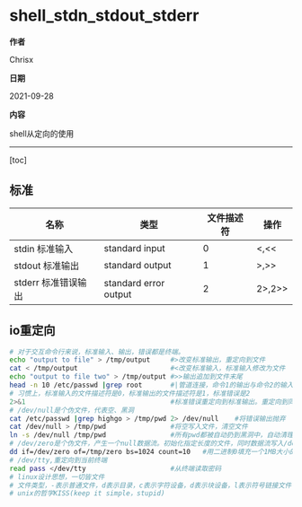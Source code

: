 # shell_stdn_stdout_stderr

**作者**

Chrisx

**日期**

2021-09-28

**内容**

shell从定向的使用

----

[toc]

## 标准

| 名称                | 类型                  | 文件描述符 | 操作   |
| ------------------- | --------------------- | ---------- | ------ |
| stdin 标准输入      | standard input        | 0          | <,<<   |
| stdout 标准输出     | standard output       | 1          | >,>>   |
| stderr 标准错误输出 | standard error output | 2          | 2>,2>> |

## io重定向

```sh
# 对于交互命令行来说，标准输入、输出，错误都是终端。
echo "output to file" > /tmp/output     #>改变标准输出，重定向到文件
cat < /tmp/output                       #<改变标准输入，标准输入修改为文件
echo "output to file two" > /tmp/output #>>输出追加到文件末尾
head -n 10 /etc/passwd |grep root       #|管道连接，命令1的输出与命令2的输入相连
# 习惯上，标准输入的文件描述符是0，标准输出的文件描述符是1，标准错误是2
2>&1                                    #标准错误重定向到标准输出。重定向到同一个文件
# /dev/null是个伪文件，代表空、黑洞
cat /etc/passwd |grep highgo > /tmp/pwd 2> /dev/null    #将错误输出抛弃
cat /dev/null > /tmp/pwd                #将空写入文件，清空文件
ln -s /dev/null /tmp/pwd                #所有pwd都被自动扔到黑洞中，自动清理
# /dev/zero是个伪文件，产生一个null数据流。初始化指定长度的文件，同时数据流写入/dev/zero会消失
dd if=/dev/zero of=/tmp/zero bs=1024 count=10   #用二进制0填充一个1MB大小的文件
# /dev/tty,重定向到当前终端
read pass </dev/tty                     #从终端读取密码
# linux设计思想，一切皆文件
# 文件类型，-表示普通文件，d表示目录，c表示字符设备，d表示块设备，l表示符号链接文件
# unix的哲学KISS(keep it simple，stupid)
```
